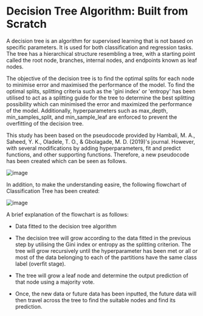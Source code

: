 # Decision Tree Algorithm: Built from Scratch

A decision tree is an algorithm for supervised learning that is not based on specific parameters. It is used for both classification and regression tasks. The tree has a hierarchical structure resembling a tree, with a starting point called the root node, branches, internal nodes, and endpoints known as leaf nodes.

The objective of the decision tree is to find the optimal splits for each node to minimise error and maximised the performance of the model. To find the optimal splits, splitting criteria such as the 'gini index' or 'entropy' has been utilised to act as a splitting guide for the tree to determine the best splitting possibility which can minimised the error and maximized the performance of the model. Additionally, hyperparameters such as max_depth, min_samples_split, and min_sample_leaf are enforced to prevent the overfitting of the decision tree.

This study has been based on the pseudocode provided by Hambali, M. A., Saheed, Y. K., Oladele, T. O., & Gbolagade, M. D. (2019)'s journal. However, with several modifications by adding hyperparameters, fit and predict functions, and other supporting functions. Therefore, a new pseudocode has been created which can be seen as follows.

![image](https://github.com/JordanCahya/decision_tree_algorithm/assets/115296804/0883717f-10c0-4c6c-a0ea-b5d5a3e08a56)

In addition, to make the understanding easire, the following flowchart of Classification Tree has been created:

![image](https://github.com/JordanCahya/decision_tree_algorithm/assets/115296804/ddc37ff2-9568-4662-aa8d-28beb01a3582)

A brief explanation of the flowchart is as follows:

- Data fitted to the decision tree algorithm

- The decision tree will grow according to the data fitted in the previous step by utilising the Gini index or entropy as the splitting criterion. The tree will grow recursively until the hyperparameter has been met or all or most of the data belonging to each of the partitions have the same class label (overfit stage).

- The tree will grow a leaf node and determine the output prediction of that node using a majority vote.

- Once, the new data or future data has been inputted, the future data will then travel across the tree to find the suitable nodes and find its prediction.
